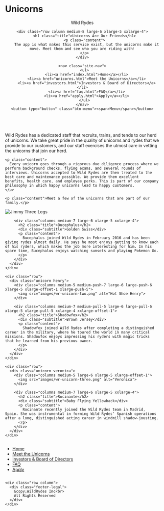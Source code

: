 # Unicorns
<!doctype html>
<html class="no-js" lang="">
<head>
  <meta charset="utf-8">
  <meta name="description" content="">
  <meta name="viewport" content="width=device-width, initial-scale=1">
  <title>Unicorns - Wild Rydes</title>

  <link rel="stylesheet" href="css/font.css">
  <link rel="stylesheet" href="css/main.css">

  <script src="js/vendor/modernizr.js"></script>
</head>
<body class="page-unicorns">

  <header class="site-header">
    <div class="site-logo dark">Wild Rydes</div>

    <div class="row column medium-8 large-6 xlarge-5 xxlarge-4">
      <h1 class="title">Unicorns Are Our Friends</h1>
      <p class="content">
        The app is what makes this service exist, but the unicorns make it move. Meet them and see who you are riding with!
      </p>
    </div>

    <nav class="site-nav">
      <ul>
        <li><a href="index.html">Home</a></li>
        <li><a href="unicorns.html">Meet the Unicorns</a></li>
        <li><a href="investors.html">Investors & Board of Directors</a></li>
        <li><a href="faq.html">FAQ</a></li>
        <li><a href="apply.html">Apply</a></li>
      </ul>
    </nav>
    <button type="button" class="btn-menu"><span>Menu</span></button>
  </header>

  <div class="row column medium-10 large-8 xxlarge-6">
    <p class="content">
      Wild Rydes has a dedicated staff that recruits, trains, and tends to our herd of unicorns. We take great pride in the quality of unicorns and rydes that we provide to our customers, and our staff exercises the utmost care in vetting the unicorns that join our herd.
    </p>

    <p class="content">
      Every unicorn goes through a rigorous due diligence process where we perform background checks, flying exams, and several rounds of interviews. Unicorns accepted to Wild Rydes are then treated to the best care and maintenance possible. We provide them excellent benefits, health care, and employee perks. This is part of our company philosophy in which happy unicorns lead to happy customers.
    </p>

    <p class="content">Meet a few of the unicorns that are part of our family.</p>
  </div>

  <section class="unicorns-list">
    <div class="row">
      <div class="unicorn jimmy">
        <div class="columns medium-5 large-6 xlarge-5 xlarge-offset-1">
          <img src="images/wr-unicorn-one.png" alt="Jimmy Three Legs">
        </div>

        <div class="columns medium-7 large-6 xlarge-5 xxlarge-4">
          <h2 class="title">Bucephalus</h2>
          <div class="subtitle">Golden Swiss</div>
          <p class="content">
            Bucephalus joined Wild Rydes in February 2016 and has been giving rydes almost daily. He says he most enjoys getting to know each of his ryders, which makes the job more interesting for him. In his spare time, Bucephalus enjoys watching sunsets and playing Pokemon Go.
          </p>
        </div>
      </div>
    </div>

    <div class="row">
      <div class="unicorn henry">
        <div class="columns medium-5 medium-push-7 large-6 large-push-6 xlarge-5 xlarge-offset-1 xlarge-push-5">
          <img src="images/wr-unicorn-two.png" alt="Hot Shoe Henry">
        </div>

        <div class="columns medium-7 medium-pull-5 large-6 large-pull-6 xlarge-5 xlarge-pull-5 xxlarge-4 xxlarge-offset-1">
          <h2 class="title">Shadowfox</h2>
          <div class="subtitle">Brown Jersey</div>
          <p class="content">
            Shadowfox joined Wild Rydes after completing a distinguished career in the military, where he toured the world in many critical missions. Shadowfox enjoys impressing his ryders with magic tricks that he learned from his previous owner.
          </p>
        </div>
      </div>
    </div>

    <div class="row">
      <div class="unicorn veronica">
        <div class="columns medium-5 large-6 xlarge-5 xlarge-offset-1">
          <img src="images/wr-unicorn-three.png" alt="Veronica">
        </div>

        <div class="columns medium-7 large-6 xlarge-5 xxlarge-4">
          <h2 class="title">Rocinante</h2>
          <div class="subtitle">Baby Flying Yellowback</div>
          <p class="content">
            Rocinante recently joined the Wild Rydes team in Madrid, Spain. She was instrumental in forming Wild Rydes’ Spanish operations after a long, distinguished acting career in windmill shadow-jousting.
          </p>
        </div>
      </div>
    </div>
  </section>

  <footer class="site-footer">
    <div class="row column">
      <nav class="footer-nav">
        <ul>
          <li><a href="index.html">Home</a></li>
          <li><a href="unicorns.html">Meet the Unicorns</a></li>
          <li><a href="investors.html">Investors & Board of Directors</a></li>
          <li><a href="faq.html">FAQ</a></li>
          <li><a href="apply.html">Apply</a></li>
        </ul>
      </nav>
    </div>

    <div class="row column">
      <div class="footer-legal">
        &copy;WildRydes Inc<br>
        All Rights Reserved
      </div>
    </div>
  </footer>

  <script src="js/vendor.js"></script>

  <script src="js/main.js"></script>
</body>
</html>
